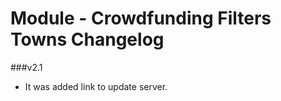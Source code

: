 Module - Crowdfunding Filters Towns Changelog
===========================================

###v2.1
* It was added link to update server.